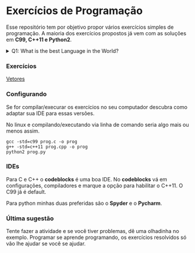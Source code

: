 # Exercícios de Programação

Esse repositório tem por objetivo propor vários exercícios simples de programação. A maioria dos exercícios propostos já vem com as soluções em **C99, C++11 e Python2**.

<details> 
  <summary>Q1: What is the best Language in the World? </summary>
   A1: JavaScript 
</details>


### Exercícios

[Vetores](03_vetores/Readme.md)

### Configurando
Se for compilar/execurar os exercícios no seu computador descubra como adaptar sua IDE para essas versões.

No linux e compilando/executando via linha de comando seria algo mais ou menos assim.

```
gcc -std=c99 prog.c -o prog
g++ -std=c++11 prog.cpp -o prog
python2 prog.py
```

### IDEs
Para C e C++ o **codeblocks** é uma boa IDE.
No **codeblocks** vá em configurações, compiladores e marque a opção para habilitar o C++11. O C99 já é default.

Para python minhas duas preferidas são o **Spyder** e o **Pycharm**.

### Última sugestão

Tente fazer a atividade e se você tiver problemas, dê uma olhadinha no exemplo. Programar se aprende programando, os exercícios resolvidos só vão lhe ajudar se você se ajudar.
